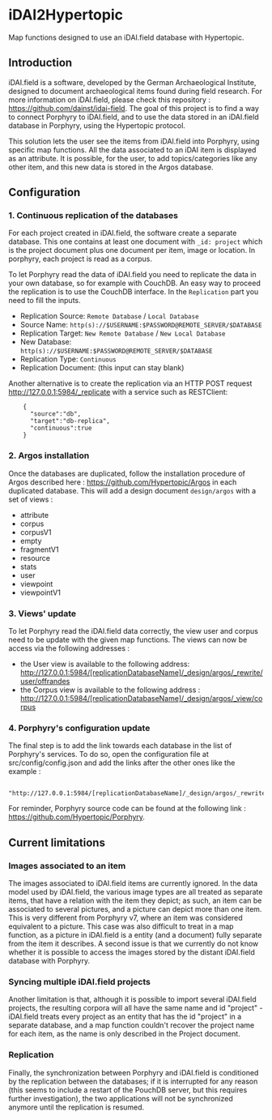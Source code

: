 # iDAI2Hypertopic
Map functions designed to use an iDAI.field database with Hypertopic.

## Introduction
iDAI.field is a software, developed by the German Archaeological Institute, designed to document archaeological items found during field research. For more information on iDAI.field, please check this repository : https://github.com/dainst/idai-field.
The goal of this project is to find a way to connect Porphyry to iDAI.field, and to use the data stored in an iDAI.field database in Porphyry, using the Hypertopic protocol.

This solution lets the user see the items from iDAI.field into Porphyry, using specific map functions. All the data associated to an iDAI item is displayed as an attribute. It is possible, for the user, to add topics/categories like any other item, and this new data is stored in the Argos database.

## Configuration

### 1. Continuous replication of the databases
For each project created in iDAI.field, the software create a separate database. This one contains at least one document with `_id: project` which is the project document plus one document per item, image or location. In porphyry, each project is read as a corpus.

To let Porphyry read the data of iDAI.field you need to replicate the data in your own database, so for example with CouchDB. An easy way to proceed the replication is to use the CouchDB interface. In the `Replication` part you need to fill the inputs.

* Replication Source: `Remote Database` / `Local Database`
* Source Name: `http(s)://$USERNAME:$PASSWORD@REMOTE_SERVER/$DATABASE`
* Replication Target: `New Remote Database` / `New Local Database`
* New Database: `http(s)://$USERNAME:$PASSWORD@REMOTE_SERVER/$DATABASE`
* Replication Type: `Continuous`
* Replication Document: (this input can stay blank)

Another alternative is to create the replication via an HTTP POST request http://127.0.0.1:5984/_replicate with a service such as RESTClient:

        {
          "source":"db", 
          "target":"db-replica", 
          "continuous":true
        }

### 2. Argos installation
Once the databases are duplicated, follow the installation procedure of Argos described here : <https://github.com/Hypertopic/Argos> in each duplicated database. This will add a design document `design/argos` with a set of views :
* attribute
* corpus
* corpusV1
* empty
* fragmentV1
* resource
* stats
* user
* viewpoint
* viewpointV1

### 3. Views' update
To let Porphyry read the iDAI.field data correctly, the view user and corpus need to be update with the given map functions. The views can now be access via the following addresses :

* the User view is available to the following address: <http://127.0.0.1:5984/[replicationDatabaseName]/_design/argos/_rewrite/user/offrandes>
* the Corpus view is available to the following address : <http://127.0.0.1:5984/[replicationDatabaseName]/_design/argos/_view/corpus>

### 4. Porphyry's configuration update
The final step is to add the link towards each database in the list of Porphyry's services. To do so, open the configuration file at src/config/config.json and add the links after the other ones like the example :

        "http://127.0.0.1:5984/[replicationDatabaseName]/_design/argos/_rewrite"
        
For reminder, Porphyry source code can be found at the following link : <https://github.com/Hypertopic/Porphyry>.

## Current limitations

### Images associated to an item
The images associated to iDAI.field items are currently ignored. In the data model used by iDAI.field, the various image types are all treated as separate items, that have a relation with the item they depict; as such, an item can be associated to several pictures, and a picture can depict more than one item. This is very different from Porphyry v7, where an item was considered equivalent to a picture. This case was also difficult to treat in a map function, as a picture in iDAI.field is a entity (and a document) fully separate from the item it describes.
A second issue is that we currently do not know whether it is possible to access the images stored by the distant iDAI.field database with Porphyry.

### Syncing multiple iDAI.field projects
Another limitation is that, although it is possible to import several iDAI.field projects, the resulting corpora will all have the same name and id "project" - iDAI.field treats every project as an entity that has the id "project" in a separate database, and a map function couldn't recover the project name for each item, as the name is only described in the Project document.

### Replication
Finally, the synchronization between Porphyry and iDAI.field is conditioned by the replication between the databases; if it is interrupted for any reason (this seems to include a restart of the PouchDB server, but this requires further investigation), the two applications will not be synchronized anymore until the replication is resumed.
